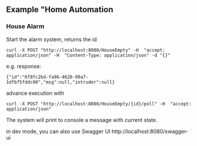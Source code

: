 ## Example "Home Automation

### House Alarm

Start the alarm system, returns the id

```
curl -X POST "http://localhost:8080/HouseEmpty" -H  "accept: application/json" -H  "Content-Type: application/json" -d "{}"
```

e.g. response:

```
{"id":"6f8fc2bd-fa96-4620-99a7-1dfbf5fddc90","msg":null,"intruder":null}
```

advance execution with

```
curl -X POST "http://localhost:8080/HouseEmpty/{id}/poll" -H  "accept: application/json"
```

The system will print to console a message with current state.


in dev mode, you can also use Swagger UI http://localhost:8080/swagger-ui
